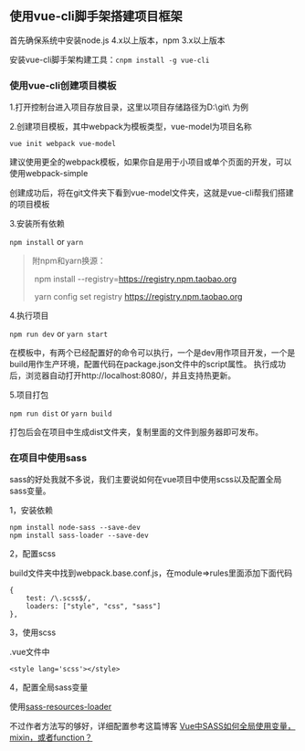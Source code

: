 ## 使用vue-cli脚手架搭建项目框架

首先确保系统中安装node.js 4.x以上版本，npm 3.x以上版本

安装vue-cli脚手架构建工具：`cnpm install -g vue-cli`

### 使用vue-cli创建项目模板

1.打开控制台进入项目存放目录，这里以项目存储路径为D:\git\ 为例

2.创建项目模板，其中webpack为模板类型，vue-model为项目名称

`vue init webpack vue-model` 

建议使用更全的webpack模板，如果你自是用于小项目或单个页面的开发，可以使用webpack-simple

创建成功后，将在git文件夹下看到vue-model文件夹，这就是vue-cli帮我们搭建的项目模板

3.安装所有依赖

`npm install` or `yarn`

> 附npm和yarn换源：
>
> ​	npm install --registry=https://registry.npm.taobao.org
>
> ​	yarn config set registry https://registry.npm.taobao.org

4.执行项目

`npm run dev` or `yarn start`

在模板中，有两个已经配置好的命令可以执行，一个是dev用作项目开发，一个是build用作生产环境，配置代码在package.json文件中的script属性。
执行成功后，浏览器自动打开http://localhost:8080/，并且支持热更新。

5.项目打包

`npm run dist` or `yarn build`

打包后会在项目中生成dist文件夹，复制里面的文件到服务器即可发布。



### 在项目中使用sass

sass的好处我就不多说，我们主要说如何在vue项目中使用scss以及配置全局sass变量。

1，安装依赖

```
npm install node-sass --save-dev
npm install sass-loader --save-dev
```

2，配置scss

build文件夹中找到webpack.base.conf.js，在module=>rules里面添加下面代码

```
{
	test: /\.scss$/,
	loaders: ["style", "css", "sass"]
},
```

3，使用scss

.vue文件中

```
<style lang='scss'></style>
```

4，配置全局sass变量

使用[sass-resources-loader](https://github.com/shakacode/sass-resources-loader)

不过作者方法写的够好，详细配置参考这篇博客
[Vue中SASS如何全局使用变量，mixin，或者function？](https://hopkinson.github.io/2017/06/30/Vue%E4%B8%ADSASS%E5%A6%82%E4%BD%95%E5%85%A8%E5%B1%80%E4%BD%BF%E7%94%A8%E5%8F%98%E9%87%8F%EF%BC%8Cmixin%EF%BC%8C%E6%88%96%E8%80%85function/)

